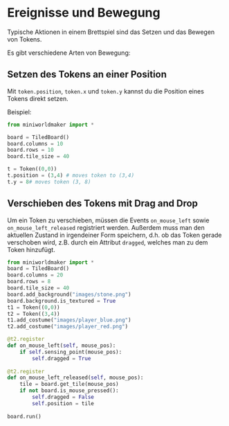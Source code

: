 # Ereignisse und Bewegung

Typische Aktionen in einem Brettspiel sind das Setzen und das Bewegen von Tokens.

Es gibt verschiedene Arten von Bewegung:

## Setzen des Tokens an einer Position

Mit `token.position`, `token.x` und `token.y` kannst du die Position eines Tokens direkt setzen.

Beispiel:

``` python
from miniworldmaker import *

board = TiledBoard()
board.columns = 10
board.rows = 10
board.tile_size = 40

t = Token((0,0))
t.position = (3,4) # moves token to (3,4)
t.y = 8# moves token (3, 8)
```
## Verschieben des Tokens mit Drag and Drop

Um ein Token zu verschieben, müssen die Events `on_mouse_left` sowie `on_mouse_left_released` registriert werden.
Außerdem muss man den aktuellen Zustand in irgendeiner Form speichern, d.h. ob das Token gerade verschoben wird,
z.B. durch ein Attribut `dragged`, welches man zu dem Token hinzufügt.

``` python
from miniworldmaker import *
board = TiledBoard()
board.columns = 20
board.rows = 8
board.tile_size = 40
board.add_background("images/stone.png")
board.background.is_textured = True
t1 = Token((0,0))
t2 = Token((3,4))
t1.add_costume("images/player_blue.png")
t2.add_costume("images/player_red.png")

@t2.register
def on_mouse_left(self, mouse_pos):
    if self.sensing_point(mouse_pos):
        self.dragged = True
        
@t2.register
def on_mouse_left_released(self, mouse_pos):
    tile = board.get_tile(mouse_pos)
    if not board.is_mouse_pressed():
        self.dragged = False
        self.position = tile
        
board.run()
```

